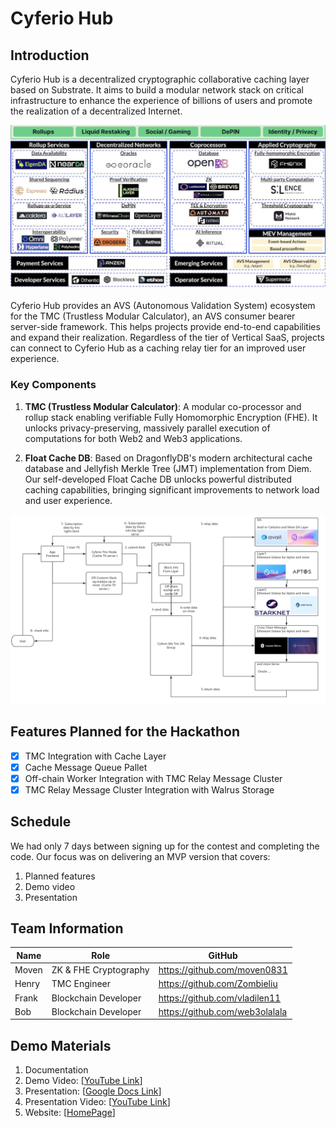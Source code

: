 # Cyferio Hub

## Introduction

Cyferio Hub is a decentralized cryptographic collaborative caching layer based on Substrate. It aims to build a modular network stack on critical infrastructure to enhance the experience of billions of users and promote the realization of a decentralized Internet.

![Cyferio Ecosystem](doc/ecosystem.png)

Cyferio Hub provides an AVS (Autonomous Validation System) ecosystem for the TMC (Trustless Modular Calculator), an AVS consumer bearer server-side framework. This helps projects provide end-to-end capabilities and expand their realization. Regardless of the tier of Vertical SaaS, projects can connect to Cyferio Hub as a caching relay tier for an improved user experience.

### Key Components

1. **TMC (Trustless Modular Calculator)**: A modular co-processor and rollup stack enabling verifiable Fully Homomorphic Encryption (FHE). It unlocks privacy-preserving, massively parallel execution of computations for both Web2 and Web3 applications.

2. **Float Cache DB**: Based on DragonflyDB's modern architectural cache database and Jellyfish Merkle Tree (JMT) implementation from Diem. Our self-developed Float Cache DB unlocks powerful distributed caching capabilities, bringing significant improvements to network load and user experience.

![Cyferio Architecture](doc/architect.png)

## Features Planned for the Hackathon

- [x] TMC Integration with Cache Layer
- [x] Cache Message Queue Pallet
- [x] Off-chain Worker Integration with TMC Relay Message Cluster
- [x] TMC Relay Message Cluster Integration with Walrus Storage

## Schedule

We had only 7 days between signing up for the contest and completing the code. Our focus was on delivering an MVP version that covers:

1. Planned features
2. Demo video
3. Presentation

## Team Information

| Name  | Role                  | GitHub                         |
| ----- | --------------------- | ------------------------------ |
| Moven | ZK & FHE Cryptography | https://github.com/moven0831   |
| Henry | TMC Engineer          | https://github.com/Zombieliu   |
| Frank | Blockchain Developer  | https://github.com/vladilen11  |
| Bob   | Blockchain Developer  | https://github.com/web3olalala |

## Demo Materials

1. Documentation
2. Demo Video: [[YouTube Link](https://youtu.be/Ueoh7FZERfk)]
3. Presentation: [[Google Docs Link](https://drive.google.com/file/d/1iYn4hvYgg0PIAZBplALvOdO8ZJQ_Ftt-/view?usp=sharing)]
4. Presentation Video: [[YouTube Link](https://www.youtube.com/watch?v=3XpvtB-0sUQ)]
5. Website: [[HomePage](https://cyferio.com/)]
